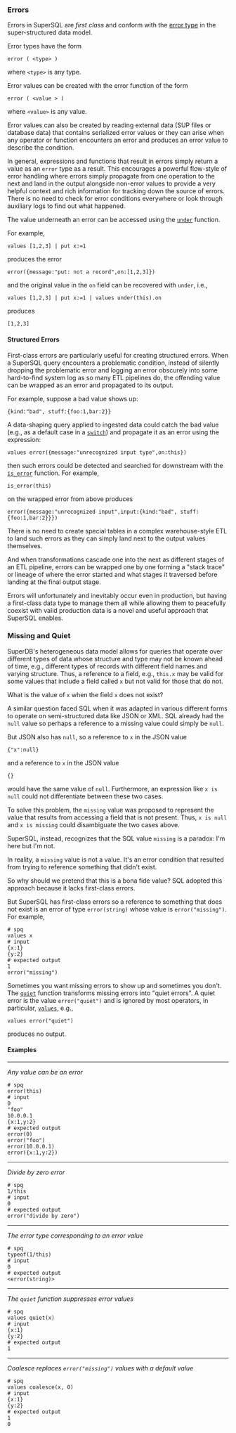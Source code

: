 ### Errors

Errors in SuperSQL are _first class_ and conform
with the [error type](../../formats/model.md#27-error) in the 
super-structured data model.

Error types have the form 
```
error ( <type> )
```
where `<type>` is any type.

Error values can be created with the error function of the form 
```
error ( <value > )
```
where `<value>` is any value.

Error values can also be created by reading external data (SUP files or
database data) that contains serialized error values
or they can arise when any operator or function encounters
an error and produces an error value to describe the condition.

In general, expressions and functions that result in errors simply return
a value as an `error` type as a result.  This encourages a powerful flow-style
of error handling where errors simply propagate from one operation to the
next and land in the output alongside non-error values to provide a very helpful
context and rich information for tracking down the source of errors.  There is
no need to check for error conditions everywhere or look through auxiliary
logs to find out what happened.

The value underneath an error can be accessed using the
[`under`](../functions/generics/under.md) function.

For example,
```
values [1,2,3] | put x:=1
```
produces the error
```
error({message:"put: not a record",on:[1,2,3]})
```
and the original value in the `on` field can be recovered with `under`, i.e.,
```
values [1,2,3] | put x:=1 | values under(this).on
```
produces
```
[1,2,3]
```

#### Structured Errors

First-class errors are particularly useful for creating structured errors.
When a SuperSQL query encounters a problematic condition,
instead of silently dropping the problematic error
and logging an error obscurely into some hard-to-find system log as so many
ETL pipelines do, the offending value can be wrapped as an error and
propagated to its output.

For example, suppose a bad value shows up:
```
{kind:"bad", stuff:{foo:1,bar:2}}
```
A data-shaping query applied to ingested data
could catch the bad value (e.g., as a default
case in a [`switch`](../operators/switch.md)) and propagate it as
an error using the expression:
```
values error({message:"unrecognized input type",on:this})
```
then such errors could be detected and searched for downstream with the
[`is_error`](../functions/errors/is_error.md) function.
For example,
```
is_error(this)
```
on the wrapped error from above produces
```
error({message:"unrecognized input",input:{kind:"bad", stuff:{foo:1,bar:2}}})
```
There is no need to create special tables in a complex warehouse-style ETL
to land such errors as they can simply land next to the output values themselves.

And when transformations cascade one into the next as different stages of
an ETL pipeline, errors can be wrapped one by one forming a "stack trace"
or lineage of where the error started and what stages it traversed before
landing at the final output stage.

Errors will unfortunately and inevitably occur even in production,
but having a first-class data type to manage them all while allowing them to
peacefully coexist with valid production data is a novel and
useful approach that SuperSQL enables.

### Missing and Quiet

SuperDB's heterogeneous data model allows for queries
that operate over different types of data whose structure and type
may not be known ahead of time, e.g., different
types of records with different field names and varying structure.
Thus, a reference to a field, e.g., `this.x` may be valid for some values
that include a field called `x` but not valid for those that do not.

What is the value of `x` when the field `x` does not exist?

A similar question faced SQL when it was adapted in various different forms
to operate on semi-structured data like JSON or XML.  SQL already had the `null` value
so perhaps a reference to a missing value could simply be `null`.

But JSON also has `null`, so a reference to `x` in the JSON value
```
{"x":null}
```
and a reference to `x` in the JSON value
```
{}
```
would have the same value of `null`.  Furthermore, an expression like
`x is null`
could not differentiate between these two cases.

To solve this problem, the `missing` value was proposed to represent the value that
results from accessing a field that is not present.  Thus, `x is null` and
`x is missing` could disambiguate the two cases above.

SuperSQL, instead, recognizes that the SQL value `missing` is a paradox:
I'm here but I'm not.

In reality, a `missing` value is not a value.  It's an error condition
that resulted from trying to reference something that didn't exist.

So why should we pretend that this is a bona fide value?  SQL adopted this
approach because it lacks first-class errors.

But SuperSQL has first-class errors so
a reference to something that does not exist is an error of type
`error(string)` whose value is `error("missing")`.  For example,
```mdtest-spq
# spq
values x
# input
{x:1}
{y:2}
# expected output
1
error("missing")
```

Sometimes you want missing errors to show up and sometimes you don't.
The [`quiet`](../functions/errors/quiet.md) function transforms missing errors into
"quiet errors".  A quiet error is the value `error("quiet")` and is ignored
by most operators, in particular,
[`values`](../operators/values.md), e.g.,
```
values error("quiet")
```
produces no output.

#### Examples

---

_Any value can be an error_

```mdtest-spq
# spq
error(this)
# input
0
"foo"
10.0.0.1
{x:1,y:2}
# expected output
error(0)
error("foo")
error(10.0.0.1)
error({x:1,y:2})
```

---

_Divide by zero error_

```mdtest-spq
# spq
1/this
# input
0
# expected output
error("divide by zero")
```

---

_The error type corresponding to an error value_

```mdtest-spq
# spq
typeof(1/this)
# input
0
# expected output
<error(string)>
```

---

_The `quiet` function suppresses error values_

```mdtest-spq
# spq
values quiet(x)
# input
{x:1}
{y:2}
# expected output
1
```

---

_Coalesce replaces `error("missing")` values with a default value_

```mdtest-spq
# spq
values coalesce(x, 0)
# input
{x:1}
{y:2}
# expected output
1
0
```
